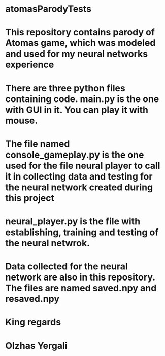 # atomasParodyTests
#
# This repository contains parody of Atomas game, which was modeled and used for my neural networks experience
# There are three python files containing code. main.py is the one with GUI in it. You can play it with mouse.
# The file named console_gameplay.py is the one used for the file neural player to call it in collecting data and testing for the neural network created during this project
# neural_player.py is the file with establishing, training and testing of the neural netwrok.
# Data collected for the neural network are also in this repository. The files are named saved.npy and resaved.npy
# 
# King regards
# Olzhas Yergali
